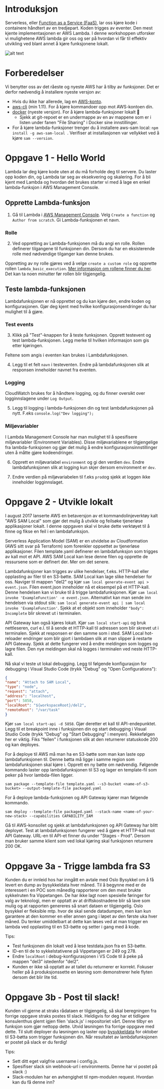 # Introduksjon
Serverless, eller [Function as a Service (FaaS)](https://stackify.com/function-as-a-service-serverless-architecture/), lar oss kjøre kode i containere håndtert av en tredjepart. Koden trigges av eventer. Den mest kjente implementasjonen er AWS Lambda. I denne workshoppen utforsker vi mulighetene AWS lambda gir oss og ser på hvordan vi får til effektiv utvikling ved blant annet å kjøre funksjonene lokalt.

![alt text](http://www.rw-designer.com/icon-image/14439-256x256x32.png "Lambda")


# Forberedelser
Vi benytter oss av det råeste og nyeste AWS har å tilby av funksjoner. Det er derfor nødvendig å installere nyeste versjon av: 
* Hvis du ikke har allerede, lag en [AWS-konto](https://aws.amazon.com/).
* [aws-cli](https://aws.amazon.com/cli/?sc_channel=PS&sc_campaign=acquisition_ND&sc_publisher=google&sc_medium=command_line_b&sc_content=aws_cli_e&sc_detail=aws%20cli&sc_category=command_line&sc_segment=161194456247&sc_matchtype=e&sc_country=ND&s_kwcid=AL!4422!3!161194456247!e!!g!!aws%20cli&ef_id=V671xQAAACZf9KTq:20171119153001:s) (min 1.11). For å kjøre kommandoer opp mot AWS-kontoen din.
* [docker](https://www.docker.com/) (nyeste versjon). For å kjøre lambda-funksjoner lokalt 💪
    * Sjekk at git-repoet er en undermappe av en av mappene som er i listen under fanen "File Sharing" i Docker sine innstillinger.
* For å kjøre lambda-funksjoner trenger du å installere aws-sam local: ```npm install -g aws-sam-local ```. Verifiser at installasjonen var vellykket ved å kjøre ```sam --version```.

# Oppgave 1 - Hello World
Lambda lar deg kjøre kode uten at du må forholde deg til servere. Du laster opp koden din, og Lambda tar seg av eksekvering og skalering. For å bli kjent med Lambda og hvordan det brukes starter vi med å lage en enkel lambda-funksjon i AWS Management Console. 

## Opprette Lambda-funksjon
1. Gå til Lambda i [AWS Management Console](https://aws.amazon.com/). Velg `Create a function` og `Author from scratch`. Gi Lambda-funksjonen et navn.

### Rolle
2. Ved oppretting av Lambda-funksjonen må du angi en rolle. Rollen definerer tilgangene til funksjonen din. Dersom du har en eksisterende rolle med nødvendige tilganger kan denne brukes. 

Oppretting av ny rolle gjøres ved å velge `create a custom role` og opprette rollen `lambda_basic_execution`. [Mer informasjon om rollene finner du her](https://docs.aws.amazon.com/lambda/latest/dg/intro-permission-model.html#lambda-intro-execution-role). Det kan ta noen minutter før rollen blir tilgjengelig.

## Teste lambda-funksjonen
Lambdafunksjonen er nå opprettet og du kan kjøre den, endre koden og konfigurasjonen. Gjør deg kjent med hvilke konfigurasjonsendringer du har mulighet til å gjøre.


### Test events
3. Klikk på "Test"-knappen for å teste funksjonen. Opprett testevent og test lambda-funksjonen. Legg merke til hvilken informasjon som gis etter kjøringen. 

Feltene som angis i eventen kan brukes i Lambdafunksjonen.

4. Legg til et felt `navn` i testeventen. Endre på lambdafunksjonen slik at responsen inneholder navnet fra eventen.

### Logging
CloudWatch brukes for å håndtere logging, og du finner oversikt over logginnslagene under `Log Output`.

5. Legg til logging i lambda-funksjonen din og test lambdafunksjonen på nytt. F.eks `console.log("Dev logging");`


### Miljøvariabler
I Lambda Management Console har man mulighet til å spesifisere miljøvariabler (Environment Variables). Disse miljøvariablene er tilgjengelige fra lambda-funksjonen og gjør det mulig å endre konfigurasjonsinnstillinger uten å måtte gjøre kodeendringer.

6. Opprett en miljøvariabel `environment` og gi den verdien `dev`. Endre lambdafunksjonen slik at logging kun skjer dersom environment er `dev`. 

7. Endre verdien på miljøvariabelen til f.eks `prod`og sjekk at loggen ikke inneholder logginnslaget.


# Oppgave 2 - Utvikle lokalt
I august 2017 lanserte AWS en betaversjon av et kommandolinjeverktøy kalt "AWS SAM Local" som gjør det mulig å utvikle og feilsøke tjenerløse applikasjoner lokalt. I denne oppgaven skal vi bruke dette verktøyet til å finne og fikse en feil i en lambdafunksjon.

Serverless Application Model (SAM) er en utvidelse av Cloudformation (AWS sitt svar på Terraform) som forenkler oppsettet av tjenerløse applikasjoner. Filen template.yaml definerer en lambdafunksjon som trigges av kall mot et API. AWS SAM Local kan lese denne filen og opprette de ressursene som er definert der. Mer om det senere.

Lambdafunksjoner kan trigges av ulike hendelser, f.eks. HTTP-kall eller opplasting av filer til en S3-bøtte. SAM Local kan lage slike hendelser for oss. Naviger til mappen "del2" og kjør `sam local generate-event api > event.json`. Filen event.json inneholder nå et eksempel på et HTTP-kall. Denne hendelsen kan vi bruke til å trigge lambdafunksjonen. Kjør `sam local invoke 'ExampleFunction' -e event.json`. Alternativt kan man sende inn hendelsen via stdout slik: `sam local generate-event api | sam local invoke 'ExampleFunction'`. Sjekk at et objekt som inneholder `"body": Incomplete` blir skrevet ut i terminalen.

API Gateway kan også kjøres lokalt. Kjør `sam local start-api` og bruk nettleseren, curl e.l. til å sende et HTTP-kall til adressen som blir skrevet ut i terminalen. Sjekk at responsen er den samme som i sted. SAM Local hot-reloader endringer som blir gjort i lambdaen slik at man slipper å restarte API Gateway. Sjekk at dette fungerer ved å endre meldingen som logges og lagre filen. Den nye meldingen skal nå logges i terminalen ved neste HTTP-kall.

Nå skal vi teste ut lokal debugging. Legg til følgende konfigurasjon for debugging i Visual Studio Code (trykk "Debug" og "Open Configurations"):
```json
{
"name": "Attach to SAM Local",
"type": "node",
"request": "attach",
"address": "localhost",
"port": 5858,
"localRoot": "${workspaceRoot}/del2",
"remoteRoot": "/var/task"
}
```
Kjør `sam local start-api -d 5858`. Gjør deretter et kall til API-endepunktet. Legg til et breakpoint inne i funksjonen din og start debugging i Visual Studio Code (trykk "Debug" og "Start Debugging" i menyen). Rekkefølgen her er viktig. Fiks "feilen" i funksjonen slik at den returnerer statuskode 200 og kan deployes.

For å deploye til AWS må man ha en S3-bøtte som man kan laste opp lambdafunksjonen til. Denne bøtta må ligge i samme region som lambdafunksjonen skal kjøre i. Opprett en ny bøtte om nødvendig. Følgende kommando laster opp lambdafunksjonen til S3 og lager en template-fil som peker på hvor lambda-filen ligger. 
        
```sam package --template-file template.yaml --s3-bucket <name-of-s3-bucket> --output-template-file packaged.yaml```
            
For å deploye lambda-funksjonen og API Gateway kjører man følgende kommando.
        
```sam deploy --template-file packaged.yaml --stack-name <name-of-your-new-stack> --capabilities CAPABILITY_IAM```

Gå til AWS-konsollet og sjekk at lambdafunksjonen og API Gateway har blitt deployet. Test at lambdafunksjonen fungerer ved å gjøre et HTTP-kall mot API Gateway. URL-en til API-et finner du under "Stages - Prod". Dersom man bruker samme klient som ved lokal kjøring skal funksjonen returnere 200 OK.

# Oppgave 3a - Trigge lambda fra S3
Kunden du er innleid hos har inngått en avtale med Oslo Bysykkel om å få levert en dump av bysykkeldata hver måned. Til å begynne med er de interessert i en POC som månedlig rapporterer om den mest brukte sykkelruten fra Vippetangen. De har ikke lagt noen spesielle føringer for valg av teknologi, men er opptatt av at driftskostnadene blir så lave som mulig og at rapporten genereres så snart dataen er tilgjengelig. Oslo bysykkel er fleksible mtp. hvor de skal sende datadumpen, men kan kun garantere at den kommer en eller annen gang i løpet av den første uka hver måned. Du tenker umiddelbart at dette kan løses ved at man trigger en lambda ved opplasting til en S3-bøtte og setter i gang med å kode.

Tips:

* Test funksjonen din lokalt ved å lese testdata.json fra en S3-bøtte.
* ID-en til de to sykkelstativene på Vippetangen er 249 og 278.
* Endre `localRoot` i debug-konfigurasjonen i VS Code til å peke på mappen "del3" istedenfor "del2".
* Kunden er ikke så opptatt av at tallet du returnerer er korrekt. Fokuser heller på å produksjonssette en løsning som demonstrerer hele flyten dersom det blir lite tid.

# Oppgave 3b - Post til slack!
Kunden vil gjerne at straks rådataen er tilgjengelig, så skal beregningen fra forrige oppgave straks postes til slack. Heldigvis for deg har et tidligere konsulenthus glemt igjen filen 'slack.js' i repositoriet vårt. Denne tilbyr en funksjon som gjør nettopp dette. Utvid løsningen fra forrige oppgave med dette. Til slutt deployer du løsningen og laster opp [bysykkeldata](https://developer.oslobysykkel.no/data/24.json) for oktober til S3-bøtta som trigger funksjonen din. Når resultatet av lambdafunksjonen er postet på slack er du ferdig!

Tips:
* Sett ditt eget valgfrie username i config.js.
* Spesifiser slack sin webhook-url i environments. Denne har vi postet på slack :)
* Slack-modulen har en avhengighet til npm-modulen request. Hvordan kan du få denne inn?
